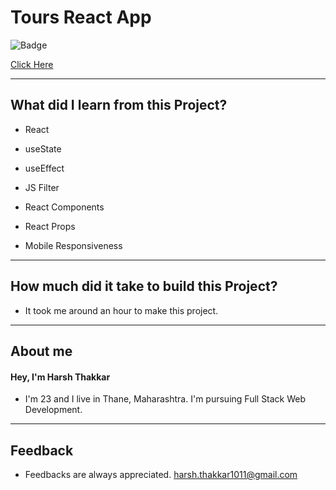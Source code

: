 # Tours React App

![Badge](https://img.shields.io/badge/Netlify-Link-green)

[Click Here](https://tours-reactapp-harshcodes.netlify.app/)

---

## What did I learn from this Project?

- React

- useState

- useEffect

- JS Filter

- React Components

- React Props

- Mobile Responsiveness

---

## How much did it take to build this Project?

- It took me around an hour to make this project.

---

## **About me**

#### **Hey, I'm Harsh Thakkar**

- I'm 23 and I live in Thane, Maharashtra. I'm pursuing Full Stack Web Development.

---

## **Feedback**

- Feedbacks are always appreciated. harsh.thakkar1011@gmail.com
